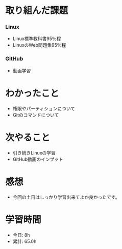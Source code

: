 # 取り組んだ課題
### Linux
* Linux標準教科書95％程
* LinuxのWeb問題集95％程
### GitHub
* 動画学習
# わかったこと
* 権限やパーティションについて
* Gitのコマンドについて
# 次やること
* 引き続きLinuxの学習
* GitHub動画のインプット
# 感想
* 今回の土日はしっかり学習出来てよか良かったです。
# 学習時間
* 今日: 8h
* 累計: 65.0h
